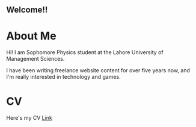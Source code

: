 ## Welcome!!

# About Me
Hi! I am Sophomore Physics student at the Lahore University of Management Sciences. 

I have been writing freelance website content for over five years now, and I'm really interested in technology and games.

# CV
Here's my CV
[Link](url)

